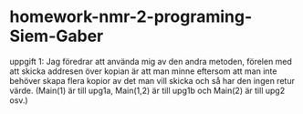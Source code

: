 # homework-nmr-2-programing-Siem-Gaber

uppgift 1: Jag föredrar att använda mig av den andra metoden, förelen med att skicka addresen över kopian är att man minne eftersom att man inte behöver skapa flera kopior av det man vill skicka och så har den ingen retur värde.
(Main(1)  är till upg1a, Main(1,2) är till upg1b och Main(2) är till upg2 osv.)
